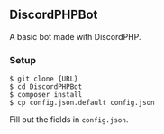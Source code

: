 ## DiscordPHPBot

A basic bot made with DiscordPHP.

### Setup

```
$ git clone {URL}
$ cd DiscordPHPBot
$ composer install
$ cp config.json.default config.json
```

Fill out the fields in `config.json`.


